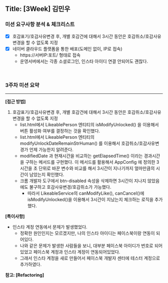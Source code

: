 ## Title: [3Week] 김민우

### 미션 요구사항 분석 & 체크리스트

* [x] 호감표기/호감사유변경 후, 개별 호감건에 대해서 3시간 동안은 호감취소/호감사유변경을 할 수 없도록 지정
* [x] 네이버 클라우드 플랫폼을 통한 배포(도메인 없이, IP로 접속)
  * https://서버IP:포트/ 형태로 접속
  * 운영서버에서는 각종 소셜로그인, 인스타 아이디 연결 안되어도 괜찮다.

<br>

### 3주차 미션 요약

---

**[접근 방법]**

1. 호감표기/호감사유변경 후, 개별 호감건에 대해서 3시간 동안은 호감취소/호감사유변경을 할 수 없도록 지정
   * list.html에서 LikeablePerson 엔티티의 isModifyUnlocked() 을 이용해서 버튼 활성화 여부를 결정하는 것을 확인했다. 
   * list.html에서 LikeablePerson 엔티티의 modifyUnlockDateRemainStrHuman() 를 이용해서 호감취소/호감사유변경가 언제 가능한지 알려준다.
   * modifiedDate 과 현재시간을 비교하는 getElapsedTime() 이라는 경과시간을 구하는 메서드를 구현했다. 이 메서드를 활용해서 AppConfig 에 정의한 3시간을 초 단위로 바꾼 변수와 비교를 해서 3시간이 지나기까지 얼마만큼의 시간이 남았는지 확인했다.
   * 크롬 개발자 도구에서 btn-disabled 속성을 삭제하면 3시간이 지나지 않았음에도 불구하고 호감사유변경/호감취소가 가능했다.
     * 따라서 LikeableService의 canModifyLike(), canCancel()에 isModifyUnlocked()을 이용해서 3시간이 지났는지 체크하는 로직을 추가했다. 



**[특이사항]**
* 인스타 계정 연동에서 문제가 발생했었다.
  * 정확한 원인인지는 모르겠지만, 나의 인스타 아이디는 페이스북이랑 연동이 되어있다.
  * 나와 같은 문제가 발생한 사람들을 보니, 대부분 페이스북 아이디가 번호로 되어있었고 페이스북 계정과 인스타 계정이 연동되어있었다.
  * 그래서 인스타 계정을 새로 만들어서 페이스북 개발자 센터에 테스터 계정으로 추가하였다.

**참고: [Refactoring]**
